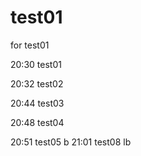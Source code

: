# test01
for test01

20:30  test01

20:32  test02

20:44  test03

20:48  test04

20:51  test05 b
21:01  test08 lb
